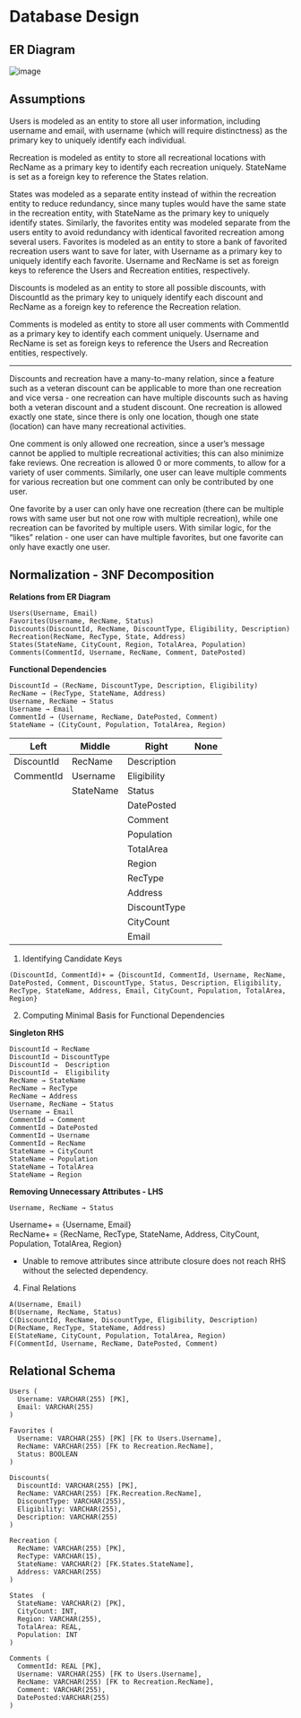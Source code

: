 # Database Design

## ER Diagram
![image](https://github.com/user-attachments/assets/7bacff2e-887d-4cc5-a653-42e2ebb8681c)

## Assumptions
Users is modeled as an entity to store all user information, including username and email, with username (which will require distinctness) as the primary key to uniquely identify each individual.

Recreation is modeled as entity to store all recreational locations with RecName as a primary key to identify each recreation uniquely. StateName is set as a foreign key to reference the States relation.

States was modeled as a separate entity instead of within the recreation entity to reduce redundancy, since many tuples would have the same state in the recreation entity, with StateName as the primary key to uniquely identify states. Similarly, the favorites entity was modeled separate from the users entity to avoid redundancy with identical favorited recreation among several users. Favorites is modeled as an entity to store a bank of favorited recreation users want to save for later, with Username as a primary key to uniquely identify each favorite. Username and RecName is set as foreign keys to reference the Users and Recreation entities, respectively.

Discounts is modeled as an entity to store all possible discounts, with DiscountId as the primary key to uniquely identify each discount and RecName as a foreign key to reference the Recreation relation.

Comments is modeled as entity to store all user comments with CommentId as a primary key to identify each comment uniquely. Username and RecName is set as foreign keys to reference the Users and Recreation entities, respectively.

---------------

Discounts and recreation have a many-to-many relation, since a feature such as a veteran discount can be applicable to more than one recreation and vice versa - one recreation can have multiple discounts such as having both a veteran discount and a student discount. One recreation is allowed exactly one state, since there is only one location, though one state (location) can have many recreational activities.

One comment is only allowed one recreation, since a user’s message cannot be applied to multiple recreational activities; this can also minimize fake reviews. One recreation is allowed 0 or more comments, to allow for a variety of user comments. Similarly, one user can leave multiple comments for various recreation but one comment can only be contributed by one user. 

One favorite by a user can only have one recreation (there can be multiple rows with same user but not one row with multiple recreation), while one recreation can be favorited by multiple users. With similar logic, for the “likes” relation - one user can have multiple favorites, but one favorite can only have exactly one user.

## Normalization - 3NF Decomposition

**Relations from ER Diagram**

```
Users(Username, Email)
Favorites(Username, RecName, Status)
Discounts(DiscountId, RecName, DiscountType, Eligibility, Description)
Recreation(RecName, RecType, State, Address)
States(StateName, CityCount, Region, TotalArea, Population)
Comments(CommentId, Username, RecName, Comment, DatePosted)
```

**Functional Dependencies**
```
DiscountId → (RecName, DiscountType, Description, Eligibility)
RecName → (RecType, StateName, Address) 
Username, RecName → Status 
Username → Email 
CommentId → (Username, RecName, DatePosted, Comment) 
StateName → (CityCount, Population, TotalArea, Region)
```

| Left | Middle | Right | None |
| ---- | ---- | ---- | ---- |
| DiscountId | RecName | Description |  |
| CommentId | Username | Eligibility |  |
|  | StateName | Status |  |
|  |  | DatePosted |  |
|  |  | Comment |  |
|  |  | Population |  |
|  |  | TotalArea |  |
|  |  | Region |  |
|  |  | RecType |  |
|  |  | Address |  |
|  |  | DiscountType |  |
|  |  | CityCount |  | 
|  |  | Email |  | 


1. Identifying Candidate Keys
```
(DiscountId, CommentId)+ = {DiscountId, CommentId, Username, RecName, DatePosted, Comment, DiscountType, Status, Description, Eligibility, RecType, StateName, Address, Email, CityCount, Population, TotalArea, Region}
```

2. Computing Minimal Basis for Functional Dependencies

**Singleton RHS**
```
DiscountId → RecName
DiscountId → DiscountType
DiscountId →  Description
DiscountId →  Eligibility
RecName → StateName
RecName → RecType
RecName → Address
Username, RecName → Status 
Username → Email 
CommentId → Comment 
CommentId → DatePosted
CommentId → Username
CommentId → RecName
StateName → CityCount
StateName → Population
StateName → TotalArea
StateName → Region
```

**Removing Unnecessary Attributes - LHS**
```
Username, RecName → Status
```
Username+ = {Username, Email}</br>
RecName+ = {RecName, RecType, StateName, Address, CityCount, Population, TotalArea, Region}

- Unable to remove attributes since attribute closure does not reach RHS without the selected dependency.

4. Final Relations
```
A(Username, Email)
B(Username, RecName, Status)
C(DiscountId, RecName, DiscountType, Eligibility, Description)
D(RecName, RecType, StateName, Address)
E(StateName, CityCount, Population, TotalArea, Region)
F(CommentId, Username, RecName, DatePosted, Comment)
```
## Relational Schema
```
Users (
  Username: VARCHAR(255) [PK],
  Email: VARCHAR(255)
)

Favorites (
  Username: VARCHAR(255) [PK] [FK to Users.Username],
  RecName: VARCHAR(255) [FK to Recreation.RecName],
  Status: BOOLEAN
)

Discounts(
  DiscountId: VARCHAR(255) [PK],
  RecName: VARCHAR(255) [FK.Recreation.RecName],
  DiscountType: VARCHAR(255),
  Eligibility: VARCHAR(255),
  Description: VARCHAR(255)
)

Recreation (
  RecName: VARCHAR(255) [PK],
  RecType: VARCHAR(15),
  StateName: VARCHAR(2) [FK.States.StateName],
  Address: VARCHAR(255)
)

States  (
  StateName: VARCHAR(2) [PK],
  CityCount: INT,
  Region: VARCHAR(255),
  TotalArea: REAL,
  Population: INT
)

Comments (
  CommentId: REAL [PK],
  Username: VARCHAR(255) [FK to Users.Username],
  RecName: VARCHAR(255) [FK to Recreation.RecName],
  Comment: VARCHAR(255),
  DatePosted:VARCHAR(255)
)
```

